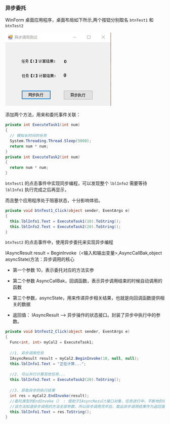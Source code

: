 ### 异步委托

WinForm 桌面应用程序，桌面布局如下所示,两个按钮分别取名 `btnTest1` 和 `btnTest2`

![](https://github.com/Damon-Salvatore/CSharp-Learning/blob/master/AsynProgramming/imgs/1.png)

添加两个方法，用来和委托事件关联：

```cs
private int ExecuteTask1(int num)
{
  // 模拟长时间的任务
  System.Threading.Thread.Sleep(5000);
  return num * num;
}
private int ExecuteTask2(int num)
{
  return num * num;
}
```

`btnTest1` 的点击事件中实现同步编程，可以发现整个 `lblInfo2` 需要等待 `lblInfo1` 执行完成之后再显示，

而且整个应用程序处于阻塞状态，十分影响体验。

```cs
private void btnTest1_Click(object sender, EventArgs e)
{
  this.lblInfo1.Text = ExecuteTask1(10).ToString();
  this.lblInfo2.Text = ExecuteTask2(20).ToString();
}
```

`btnTest2` 的点击事件中，使用异步委托来实现异步编程

IAsyncResult result = BeginInvoke（<输入和输出变量>,AsyncCallBak,object asyncState)方法：异步调用的核心

- 第一个参数 10，表示委托对应的方法实参

- 第二个参数 AsyncCallBak，回调函数，表示异步调用结束的时候自动调用的函数

- 第三个参数，asyncState，用来传递异步相关结果，也就是向回调函数提供相关的数据

- 返回值： IAsyncResult --> 异步操作的状态接口。封装了异步中执行中的参数。

```cs
private void btnTest2_Click(object sender, EventArgs e)
{
  Func<int, int> myCal2 = ExecuteTask1;

  //1. 异步调用任务
  IAsyncResult result = myCal2.BeginInvoke(10, null, null);
  this.lblInfo1.Text = "正在计算...";

  //2. 可以并行计算其他任务...
  this.lblInfo2.Text = ExecuteTask2(20).ToString();

  //3. 获取异步的执行结果
  int res = myCal2.EndInvoke(result);
  //委托类型的EndInvoke（） : 借助于IAsyncResult接口对象，任务进行中，不断地的观察异步调用是否结束
  //该方法知道异步调用的方法全部参数，所以异步调用完毕后，取出异步调用结果作为返回值
  this.lblInfo1.Text = res.ToString();
}
```
